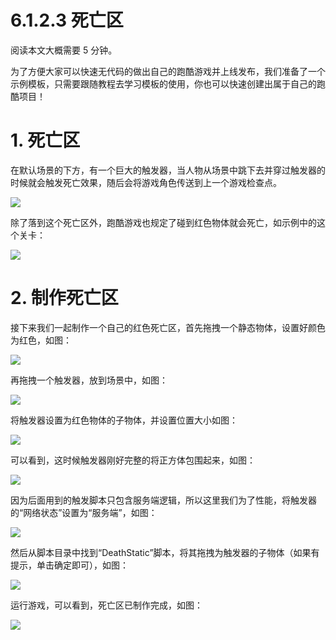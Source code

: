 # 6.1.2.3 死亡区

阅读本文大概需要 5 分钟。

为了方便大家可以快速无代码的做出自己的跑酷游戏并上线发布，我们准备了一个示例模板，只需要跟随教程去学习模板的使用，你也可以快速创建出属于自己的跑酷项目！

# 1. 死亡区

在默认场景的下方，有一个巨大的触发器，当人物从场景中跳下去并穿过触发器的时候就会触发死亡效果，随后会将游戏角色传送到上一个游戏检查点。

![](https:/wstatic-a1.233leyuan.com/productdocs/static/boxcnLGj96533b0GSWb66xSiEze.png)

除了落到这个死亡区外，跑酷游戏也规定了碰到红色物体就会死亡，如示例中的这个关卡：

![](https:/wstatic-a1.233leyuan.com/productdocs/static/boxcnKtJJFX5sQDnS7L8Mh1j79S.gif)

# 2. 制作死亡区

接下来我们一起制作一个自己的红色死亡区，首先拖拽一个静态物体，设置好颜色为红色，如图：

![](https:/wstatic-a1.233leyuan.com/productdocs/static/boxcnffuw9xpSKlYr0flqhd59Ue.png)

再拖拽一个触发器，放到场景中，如图：

![](https:/wstatic-a1.233leyuan.com/productdocs/static/boxcnnnqUz6GBEDchUlNylE58Ie.png)

将触发器设置为红色物体的子物体，并设置位置大小如图：

![](https:/wstatic-a1.233leyuan.com/productdocs/static/boxcnMyqIIrUX9BEFeZjwOhaZEb.png)

可以看到，这时候触发器刚好完整的将正方体包围起来，如图：

![](https:/wstatic-a1.233leyuan.com/productdocs/static/boxcn5P2mF6uWyw6SISU9ftQtQg.png)

因为后面用到的触发脚本只包含服务端逻辑，所以这里我们为了性能，将触发器的“网络状态”设置为“服务端”，如图：

![](https:/wstatic-a1.233leyuan.com/productdocs/static/boxcnxBV6zDyyEeHNm48Qdauzlf.png)

然后从脚本目录中找到“DeathStatic”脚本，将其拖拽为触发器的子物体（如果有提示，单击确定即可），如图：

![](https:/wstatic-a1.233leyuan.com/productdocs/static/boxcn0eMYWvS5rm6t1RJQ8hi3Cb.png)

运行游戏，可以看到，死亡区已制作完成，如图：

![](https:/wstatic-a1.233leyuan.com/productdocs/static/boxcnFd4YwX4qiuOqB8m8ZuY3Vf.gif)
